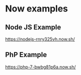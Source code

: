 # Now examples 
 
 ## Node JS Example
 https://nodejs-rnry325vh.now.sh/


 ## PhP Example

 https://php-7-bwbg81p6a.now.sh/